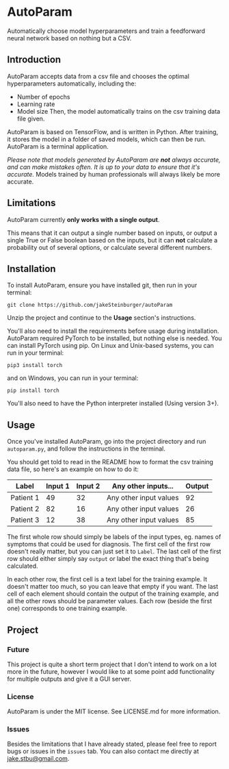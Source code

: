 # AutoParam
Automatically choose model hyperparameters and train a feedforward neural network based on nothing but a CSV.

## Introduction
AutoParam accepts data from a csv file and chooses the optimal hyperparameters automatically, including the:
- Number of epochs
- Learning rate
- Model size
Then, the model automatically trains on the csv training data file given.

AutoParam is based on TensorFlow, and is written in Python. After training, it stores the model in a folder of saved models, which can then be run. AutoParam is a terminal application.

*Please note that models generated by AutoParam are **not** always accurate, and can make mistakes often. It is up to your data to ensure that it's accurate.* Models trained by human professionals will always likely be more accurate.

## Limitations
AutoParam currently **only works with a single output**.

This means that it can output a single number based on inputs, or output a single True or False boolean based on the inputs, but it can **not** calculate a probability out of several options, or calculate several different numbers. 

## Installation
To install AutoParam, ensure you have installed git, then run in your terminal:
```
git clone https://github.com/jakeSteinburger/autoParam
```
Unzip the project and continue to the **Usage** section's instructions.

You'll also need to install the requirements before usage during installation. AutoParam required PyTorch to be installed, but nothing else is needed. You can install PyTorch using pip. On Linux and Unix-based systems, you can run in your terminal:

```
pip3 install torch
```

and on Windows, you can run in your terminal:

```
pip install torch
```

You'll also need to have the Python interpreter installed (Using version 3+).

## Usage
Once you've installed AutoParam, go into the project directory and run `autoparam.py`, and follow the instructions in the terminal.

You should get told to read in the README how to format the csv training data file, so here's an example on how to do it:

|Label        |Input 1|Input 2|Any other inputs...   |Output|
|-------------|-------|-------|----------------------|------|
|Patient 1    |49     |32     |Any other input values|92    |
|Patient 2    |82     |16     |Any other input values|26    |
|Patient 3    |12     |38     |Any other input values|85    |

The first whole row should simply be labels of the input types, eg. names of symptoms that could be used for diagnosis. The first cell of the first row doesn't really matter, but you can just set it to `Label`. The last cell of the first row should either simply say `output` or label the exact thing that's being calculated. 

In each other row, the first cell is a text label for the training example. It doesn't matter too much, so you can leave that empty if you want. The last cell of each element should contain the output of the training example, and all the other rows should be parameter values. Each row (beside the first one) corresponds to one training example.

## Project
### Future
This project is quite a short term project that I don't intend to work on a lot more in the future, however I would like to at some point add functionality for multiple outputs and give it a GUI server.
### License
AutoParam is under the MIT license. See LICENSE.md for more information.
### Issues
Besides the limitations that I have already stated, please feel free to report bugs or issues in the `issues` tab. You can also contact me directly at [jake.stbu@gmail.com](mailto:jake.stbu@gmail.com).
